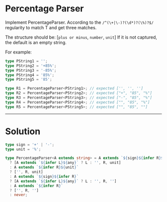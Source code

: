 # Percentage Parser

Implement PercentageParser<T extends string>.
According to the `/^(\+|\-)?(\d*)?(\%)?$/` regularity to match T and get three matches.

The structure should be: [`plus or minus`, `number`, `unit`]
If it is not captured, the default is an empty string.

For example:

```ts
type PString1 = '';
type PString2 = '+85%';
type PString3 = '-85%';
type PString4 = '85%';
type PString5 = '85';

type R1 = PercentageParser<PString1>; // expected ['', '', '']
type R2 = PercentageParser<PString2>; // expected ["+", "85", "%"]
type R3 = PercentageParser<PString3>; // expected ["-", "85", "%"]
type R4 = PercentageParser<PString4>; // expected ["", "85", "%"]
type R5 = PercentageParser<PString5>; // expected ["", "85", ""]
```

---

# Solution

```ts
type sign = '+' | '-';
type unit = '%';

type PercentageParser<A extends string> = A extends `${sign}${infer R}${unit}`
  ? [A extends `${infer L}${any}` ? L : '', R, unit]
  : A extends `${infer R}${unit}`
  ? ['', R, unit]
  : A extends `${sign}${infer R}`
  ? [A extends `${infer L}${any}` ? L : '', R, '']
  : A extends `${infer R}`
  ? ['', R, '']
  : never;
```
